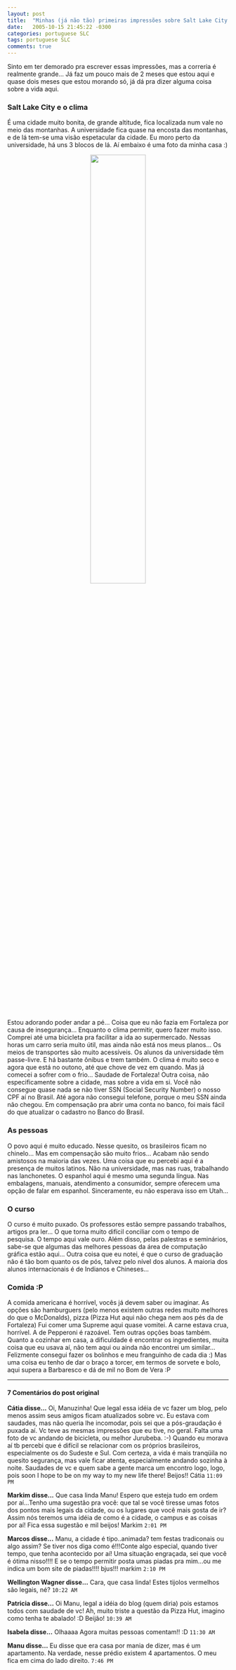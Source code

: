 ```yaml
---
layout: post
title:  "Minhas (já não tão) primeiras impressões sobre Salt Lake City y otras cositas más..."
date:   2005-10-15 21:45:22 -0300
categories: portuguese SLC
tags: portuguese SLC
comments: true
---
```


Sinto em ter demorado pra escrever essas impressões, mas a correria é realmente grande... Já faz um pouco mais de 2 meses que estou aqui e quase dois meses que estou morando só, já dá pra dizer alguma coisa sobre a vida aqui.

### Salt Lake City e o clima
É uma cidade muito bonita, de grande altitude, fica localizada num vale no meio das montanhas. A universidade fica quase na encosta das montanhas, e de lá tem-se uma visão espetacular da cidade. Eu moro perto da universidade, há uns 3 blocos de lá. Aí embaixo é uma foto da minha casa :)

<center><img class="image post-image" src="/blog/images/vistaFora.jpg" width="50%"></center>

Estou adorando poder andar a pé... Coisa que eu não fazia em Fortaleza por causa de insegurança... Enquanto o clima permitir, quero fazer muito isso. Comprei até uma bicicleta pra facilitar a ida ao supermercado. Nessas horas um carro seria muito útil, mas ainda não está nos meus planos... Os meios de transportes são muito acessíveis. Os alunos da universidade têm passe-livre. E há bastante ônibus e trem também. O clima é muito seco e agora que está no outono, até que chove de vez em quando. Mas já comecei a sofrer com o frio... Saudade de Fortaleza! Outra coisa, não especificamente sobre a cidade, mas sobre a vida em si. Você não consegue quase nada se não tiver SSN (Social Security Number) o nosso CPF aí no Brasil. Até agora não consegui telefone, porque o meu SSN ainda não chegou. Em compensação pra abrir uma conta no banco, foi mais fácil do que atualizar o cadastro no Banco do Brasil.

### As pessoas
O povo aqui é muito educado. Nesse quesito, os brasileiros ficam no chinelo... Mas em compensação são muito frios... Acabam não sendo amistosos na maioria das vezes. Uma coisa que eu percebi aqui é a presença de muitos latinos. Não na universidade, mas nas ruas, trabalhando nas lanchonetes. O espanhol aqui é mesmo uma segunda língua. Nas embalagens, manuais, atendimento a consumidor, sempre oferecem uma opção de falar em espanhol. Sinceramente, eu não esperava isso em Utah...

### O curso
O curso é muito puxado. Os professores estão sempre passando trabalhos, artigos pra ler... O que torna muito difícil conciliar com o tempo de pesquisa. O tempo aqui vale ouro. Além disso, pelas palestras e seminários, sabe-se que algumas das melhores pessoas da área de computação gráfica estão aqui... Outra coisa que eu notei, é que o curso de graduação não é tão bom quanto os de pós, talvez pelo nível dos alunos. A maioria dos alunos internacionais é de Indianos e Chineses...

### Comida :P
A comida americana é horrível, vocês já devem saber ou imaginar. As opções são hamburguers (pelo menos existem outras redes muito melhores do que o McDonalds), pizza (Pizza Hut aqui não chega nem aos pés da de Fortaleza) Fui comer uma Supreme aqui quase vomitei. A carne estava crua, horrível. A de Pepperoni é razoável. Tem outras opções boas também. Quanto a cozinhar em casa, a dificuldade é encontrar os ingredientes, muita coisa que eu usava aí, não tem aqui ou ainda não encontrei um similar... Felizmente consegui fazer os bolinhos e meu franguinho de cada dia :) Mas uma coisa eu tenho de dar o braço a torcer, em termos de sorvete e bolo, aqui supera a Barbaresco e dá de mil no Bom de Vera :P

---

#### 7 Comentários do post original
**Cátia disse...**
Oi, Manuzinha! Que legal essa idéia de vc fazer um blog, pelo menos assim seus amigos ficam atualizados sobre vc. Eu estava com saudades, mas não queria lhe incomodar, pois sei que a pós-graudação é puxada aí. Vc teve as mesmas impressões que eu tive, no geral. Falta uma foto de vc andando de bicicleta, ou melhor Jurubeba. :-)
Quando eu morava aí tb percebi que é difícil se relacionar com os próprios brasileiros, especialmente os do Sudeste e Sul. Com certeza, a vida é mais tranqüila no quesito segurança, mas vale ficar atenta, especialmente andando sozinha à noite.
Saudades de vc e quem sabe a gente marca um encontro logo, logo, pois soon I hope to be on my way to my new life there!
Beijos!!
Cátia `11:09 PM`  

**Markim disse...**
Que casa linda Manu! Espero que esteja tudo em ordem por aí...Tenho uma sugestão pra você: que tal se você tiresse umas fotos dos pontos mais legais da cidade, ou os lugares que você mais gosta de ir? Assim nós teremos uma idéia de como é a cidade, o campus e as coisas por aí! Fica essa sugestão e mil beijos!  Markim  `2:01 PM`

**Marcos disse...**
Manu, a cidade é tipo..animada? tem festas tradiconais ou algo assim? Se tiver nos diga como é!!!Conte algo especial, quando tiver tempo, que tenha acontecido por aí! Uma situação engraçada, sei que você é ótima nisso!!!! E se o tempo permitir posta umas piadas pra mim...ou me indica um bom site de piadas!!!! bjus!!!  markim   `2:10 PM`

**Wellington Wagner disse...**
Cara, que casa linda! Estes tijolos vermelhos são legais, né? `10:22 AM`  
 
**Patricia disse...**
Oi Manu, legal a idéia do blog (quem diria) pois estamos todos com saudade de vc! Ah, muito triste a questão da Pizza Hut, imagino como tenha te abalado! :D Beijão! `10:39 AM`  
 
**Isabela disse...**
Olhaaaa
Agora muitas pessoas comentam!! :D `11:30 AM`  
 
**Manu disse...**
Eu disse que era casa por mania de dizer, mas é um apartamento. Na verdade, nesse prédio existem 4 apartamentos. O meu fica em cima do lado direito. `7:46 PM`  